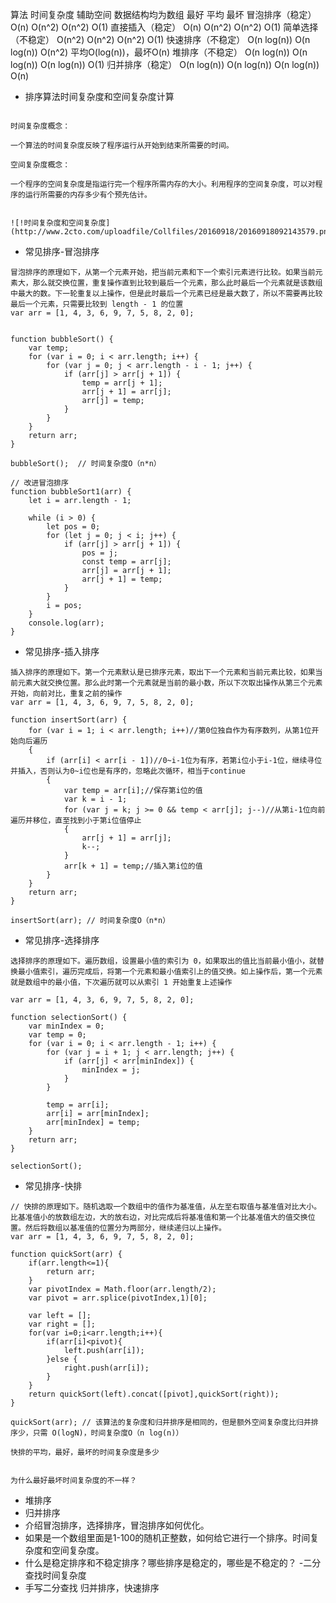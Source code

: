 
算法	时间复杂度	辅助空间
数据结构均为数组	最好	平均	最坏
冒泡排序（稳定）	O(n)	O(n^2)	O(n^2)	O(1)
直接插入（稳定）	O(n)	O(n^2)	O(n^2)	O(1)
简单选择（不稳定）	O(n^2)	O(n^2)	O(n^2)	O(1)
快速排序（不稳定）	O(n log(n))	O(n log(n))	O(n^2)	平均O(log(n))，最坏O(n)
堆排序（不稳定）	O(n log(n))	O(n log(n))	O(n log(n))	O(1)
归并排序（稳定）	O(n log(n))	O(n log(n))	O(n log(n))	O(n)

- 排序算法时间复杂度和空间复杂度计算
``` 

时间复杂度概念：

一个算法的时间复杂度反映了程序运行从开始到结束所需要的时间。

空间复杂度概念：

一个程序的空间复杂度是指运行完一个程序所需内存的大小。利用程序的空间复杂度，可以对程序的运行所需要的内存多少有个预先估计。


![!时间复杂度和空间复杂度](http://www.2cto.com/uploadfile/Collfiles/20160918/20160918092143579.png)
```

- 常见排序-冒泡排序
``` 
冒泡排序的原理如下，从第一个元素开始，把当前元素和下一个索引元素进行比较。如果当前元素大，那么就交换位置，重复操作直到比较到最后一个元素，那么此时最后一个元素就是该数组中最大的数。下一轮重复以上操作，但是此时最后一个元素已经是最大数了，所以不需要再比较最后一个元素，只需要比较到 length - 1 的位置
var arr = [1, 4, 3, 6, 9, 7, 5, 8, 2, 0];


function bubbleSort() {
    var temp;
    for (var i = 0; i < arr.length; i++) {
        for (var j = 0; j < arr.length - i - 1; j++) {
            if (arr[j] > arr[j + 1]) {
                temp = arr[j + 1];
                arr[j + 1] = arr[j];
                arr[j] = temp;
            }
        }
    }
    return arr;
}

bubbleSort();  // 时间复杂度O（n*n）

// 改进冒泡排序
function bubbleSort1(arr) {
    let i = arr.length - 1;

    while (i > 0) {
        let pos = 0;
        for (let j = 0; j < i; j++) {
            if (arr[j] > arr[j + 1]) {
                pos = j;
                const temp = arr[j];
                arr[j] = arr[j + 1];
                arr[j + 1] = temp;
            }
        }
        i = pos;
    }
    console.log(arr);
}

```


- 常见排序-插入排序
``` 
插入排序的原理如下。第一个元素默认是已排序元素，取出下一个元素和当前元素比较，如果当前元素大就交换位置。那么此时第一个元素就是当前的最小数，所以下次取出操作从第三个元素开始，向前对比，重复之前的操作
var arr = [1, 4, 3, 6, 9, 7, 5, 8, 2, 0];

function insertSort(arr) {
    for (var i = 1; i < arr.length; i++)//第0位独自作为有序数列，从第1位开始向后遍历
    {
        if (arr[i] < arr[i - 1])//0~i-1位为有序，若第i位小于i-1位，继续寻位并插入，否则认为0~i位也是有序的，忽略此次循环，相当于continue
        {
            var temp = arr[i];//保存第i位的值
            var k = i - 1;
            for (var j = k; j >= 0 && temp < arr[j]; j--)//从第i-1位向前遍历并移位，直至找到小于第i位值停止
            {
                arr[j + 1] = arr[j];
                k--;
            }
            arr[k + 1] = temp;//插入第i位的值
        }
    }
    return arr;
}

insertSort(arr); // 时间复杂度O（n*n）

```


- 常见排序-选择排序
``` 
选择排序的原理如下。遍历数组，设置最小值的索引为 0，如果取出的值比当前最小值小，就替换最小值索引，遍历完成后，将第一个元素和最小值索引上的值交换。如上操作后，第一个元素就是数组中的最小值，下次遍历就可以从索引 1 开始重复上述操作

var arr = [1, 4, 3, 6, 9, 7, 5, 8, 2, 0];

function selectionSort() {
    var minIndex = 0;
    var temp = 0;
    for (var i = 0; i < arr.length - 1; i++) {
        for (var j = i + 1; j < arr.length; j++) {
            if (arr[j] < arr[minIndex]) {
                minIndex = j;
            }
        }

        temp = arr[i];
        arr[i] = arr[minIndex];
        arr[minIndex] = temp;
    }
    return arr;
}

selectionSort();
```


- 常见排序-快排

``` 
// 快排的原理如下。随机选取一个数组中的值作为基准值，从左至右取值与基准值对比大小。比基准值小的放数组左边，大的放右边，对比完成后将基准值和第一个比基准值大的值交换位置。然后将数组以基准值的位置分为两部分，继续递归以上操作。
var arr = [1, 4, 3, 6, 9, 7, 5, 8, 2, 0];

function quickSort(arr) {
    if(arr.length<=1){
        return arr;
    }
    var pivotIndex = Math.floor(arr.length/2);
    var pivot = arr.splice(pivotIndex,1)[0];

    var left = [];
    var right = [];
    for(var i=0;i<arr.length;i++){
        if(arr[i]<pivot){
            left.push(arr[i]);
        }else {
            right.push(arr[i]);
        }
    }
    return quickSort(left).concat([pivot],quickSort(right));
}

quickSort(arr); // 该算法的复杂度和归并排序是相同的，但是额外空间复杂度比归并排序少，只需 O(logN)，时间复杂度O（n log(n)）

快排的平均，最好，最坏的时间复杂度是多少


为什么最好最坏时间复杂度的不一样？

```
- 堆排序
- 归并排序
- 介绍冒泡排序，选择排序，冒泡排序如何优化。
- 如果是一个数组里面是1-100的随机正整数，如何给它进行一个排序。时间复杂度和空间复杂度。
- 什么是稳定排序和不稳定排序？哪些排序是稳定的，哪些是不稳定的？
-二分查找时间复杂度
- 手写二分查找
 归并排序，快速排序

